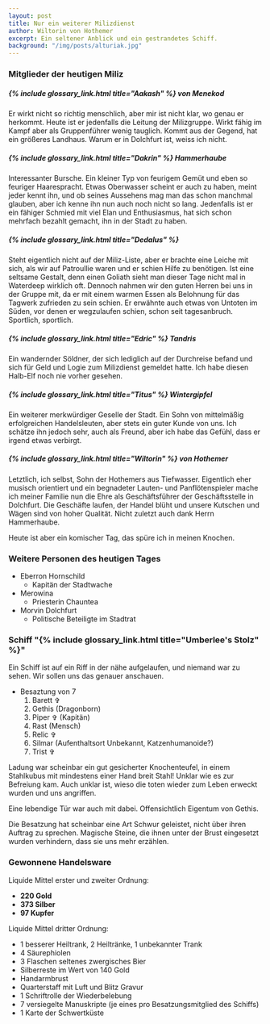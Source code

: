 ```yaml
---
layout: post
title: Nur ein weiterer Milizdienst
author: Wiltorin von Hothemer
excerpt: Ein seltener Anblick und ein gestrandetes Schiff.
background: "/img/posts/alturiak.jpg"
---
```


### Mitglieder der heutigen Miliz

##### {% include glossary_link.html title="Aakash" %} von Menekod

Er wirkt nicht so richtig menschlich, aber mir ist nicht klar, wo genau er
herkommt. Heute ist er jedenfalls die Leitung der Milizgruppe. Wirkt fähig im
Kampf aber als Gruppenführer wenig tauglich. Kommt aus der Gegend, hat ein
größeres Landhaus. Warum er in Dolchfurt ist, weiss ich nicht.

##### {% include glossary_link.html title="Dakrin" %} Hammerhaube

Interessanter Bursche. Ein kleiner Typ von feurigem Gemüt und eben so
feuriger Haarespracht. Etwas Oberwasser scheint er auch zu haben, meint jeder
kennt ihn, und ob seines Aussehens mag man das schon manchmal glauben, aber
ich kenne ihn nun auch noch nicht so lang. Jedenfalls ist er ein fähiger
Schmied mit viel Elan und Enthusiasmus, hat sich schon mehrfach bezahlt
gemacht, ihn in der Stadt zu haben.

##### {% include glossary_link.html title="Dedalus" %}

Steht eigentlich nicht auf der Miliz-Liste, aber er brachte eine Leiche mit
sich, als wir auf Patroullie waren und er schien Hilfe zu benötigen.
Ist eine seltsame Gestalt, denn einen Goliath sieht man dieser Tage nicht mal
in Waterdeep wirklich oft. Dennoch nahmen wir den guten Herren bei uns in der
Gruppe mit, da er mit einem warmen Essen als Belohnung für das Tagwerk
zufrieden zu sein schien. Er erwähnte auch etwas von Untoten im Süden, vor
denen er wegzulaufen schien, schon seit tagesanbruch. Sportlich, sportlich.

##### {% include glossary_link.html title="Edric" %} Tandris

Ein wandernder Söldner, der sich lediglich auf der Durchreise befand und sich
für Geld und Logie zum Milizdienst gemeldet hatte. Ich habe diesen Halb-Elf
noch nie vorher gesehen.

##### {% include glossary_link.html title="Titus" %} Wintergipfel

Ein weiterer merkwürdiger Geselle der Stadt. Ein Sohn von mittelmäßig
erfolgreichen Handelsleuten, aber stets ein guter Kunde von uns. Ich schätze
ihn jedoch sehr, auch als Freund, aber ich habe das Gefühl, dass er irgend
etwas verbirgt.

##### {% include glossary_link.html title="Wiltorin" %} von Hothemer

Letztlich, ich selbst, Sohn der Hothemers aus Tiefwasser. Eigentlich eher
musisch orientiert und ein begnadeter Lauten- und Panflötenspieler mache ich
meiner Familie nun die Ehre als Geschäftsführer der Geschäftsstelle in
Dolchfurt. Die Geschäfte laufen, der Handel blüht und unsere Kutschen und
Wägen sind von hoher Qualität. Nicht zuletzt auch dank Herrn Hammerhaube.

Heute ist aber ein komischer Tag, das spüre ich in meinen Knochen.

### Weitere Personen des heutigen Tages

- Eberron Hornschild
  - Kapitän der Stadtwache
- Merowina
  - Priesterin Chauntea
- Morvin Dolchfurt
  - Politische Beteiligte im Stadtrat

### Schiff "{% include glossary_link.html title="Umberlee's Stolz" %}"

Ein Schiff ist auf ein Riff in der nähe aufgelaufen, und niemand war zu
sehen. Wir sollen uns das genauer anschauen.

- Besaztung von 7
  1. Barett ✞
  1. Gethis (Dragonborn)
  1. Piper ✞ (Kapitän)
  1. Rast (Mensch)
  1. Relic ✞
  1. Silmar (Aufenthaltsort Unbekannt, Katzenhumanoide?)
  1. Trist ✞

Ladung war scheinbar ein gut gesicherter Knochenteufel, in einem Stahlkubus
mit mindestens einer Hand breit Stahl! Unklar wie es zur Befreiung kam. Auch
unklar ist, wieso die toten wieder zum Leben erweckt wurden und uns
angriffen.

Eine lebendige Tür war auch mit dabei. Offensichtlich Eigentum von Gethis.

Die Besatzung hat scheinbar eine Art Schwur geleistet, nicht über ihren
Auftrag zu sprechen. Magische Steine, die ihnen unter der Brust eingesetzt
wurden verhindern, dass sie uns mehr erzählen.

### Gewonnene Handelsware

Liquide Mittel erster und zweiter Ordnung:
- **220 Gold**
- **373 Silber**
- **97 Kupfer**

Liquide Mittel dritter Ordnung:
- 1 besserer Heiltrank, 2 Heiltränke, 1 unbekannter Trank
- 4 Säurephiolen
- 3 Flaschen seltenes zwergisches Bier
- Silberreste im Wert von 140 Gold
- Handarmbrust
- Quarterstaff mit Luft und Blitz Gravur
- 1 Schriftrolle der Wiederbelebung
- 7 versiegelte Manuskripte (je eines pro Besatzungsmitglied des Schiffs)
- 1 Karte der Schwertküste
